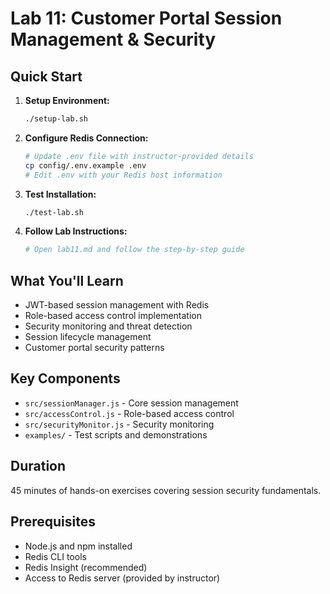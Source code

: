 # Lab 11: Customer Portal Session Management & Security

## Quick Start

1. **Setup Environment:**
   ```bash
   ./setup-lab.sh
   ```

2. **Configure Redis Connection:**
   ```bash
   # Update .env file with instructor-provided details
   cp config/.env.example .env
   # Edit .env with your Redis host information
   ```

3. **Test Installation:**
   ```bash
   ./test-lab.sh
   ```

4. **Follow Lab Instructions:**
   ```bash
   # Open lab11.md and follow the step-by-step guide
   ```

## What You'll Learn

- JWT-based session management with Redis
- Role-based access control implementation
- Security monitoring and threat detection
- Session lifecycle management
- Customer portal security patterns

## Key Components

- `src/sessionManager.js` - Core session management
- `src/accessControl.js` - Role-based access control
- `src/securityMonitor.js` - Security monitoring
- `examples/` - Test scripts and demonstrations

## Duration

45 minutes of hands-on exercises covering session security fundamentals.

## Prerequisites

- Node.js and npm installed
- Redis CLI tools
- Redis Insight (recommended)
- Access to Redis server (provided by instructor)
